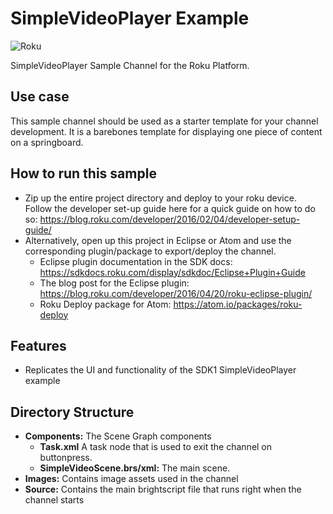 # SimpleVideoPlayer Example
![Roku](https://img.shields.io/badge/Roku-Dev-blue.svg)

SimpleVideoPlayer Sample Channel for the Roku Platform.

## Use case
This sample channel should be used as a starter template for your channel development. It is a barebones template for displaying one piece of content
on a springboard.  

## How to run this sample
- Zip up the entire project directory and deploy to your roku device. Follow the developer set-up guide here for a quick guide on how to do so: https://blog.roku.com/developer/2016/02/04/developer-setup-guide/
- Alternatively, open up this project in Eclipse or Atom and use the corresponding plugin/package to export/deploy the channel.
  - Eclipse plugin documentation in the SDK docs: https://sdkdocs.roku.com/display/sdkdoc/Eclipse+Plugin+Guide
  - The blog post for the Eclipse plugin: https://blog.roku.com/developer/2016/04/20/roku-eclipse-plugin/
  - Roku Deploy package for Atom: https://atom.io/packages/roku-deploy

## Features
- Replicates the UI and functionality of the SDK1 SimpleVideoPlayer example

## Directory Structure
- **Components:** The Scene Graph components
  - **Task.xml** A task node that is used to exit the channel on buttonpress.
  - **SimpleVideoScene.brs/xml:** The main scene.
- **Images:** Contains image assets used in the channel
- **Source:** Contains the main brightscript file that runs right when the channel starts
